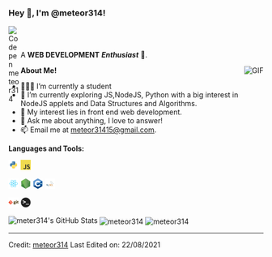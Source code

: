 <h3 title="hehehe"> Hey 👋, I'm @meteor314!</h3>
<a href="https://codepen.io/meteor314">
  <img align="left" alt="Codepen meteor314" width="24px" src="https://cdn.jsdelivr.net/npm/simple-icons@3.13.0/icons/codepen.svg" />
</a>



<br />
<br />

A **WEB DEVELOPMENT** ***Enthusiast*** 🚀.
 

  <img align="right" alt="GIF" src="https://i.pinimg.com/originals/e4/26/70/e426702edf874b181aced1e2fa5c6cde.gif" />

**About Me!**

- 👨🏽‍💻 I’m currently a student 
- 🌱 I’m currently exploring JS,NodeJS, Python with a big interest in NodeJS applets and Data Structures and Algorithms. 
- 🤔 My interest lies in front end web development.
- 💬 Ask me about anything, I love to answer!
- 📫 Email me at [meteor31415@gmail.com](mailto:meteor31415@gmail.com).



**Languages and Tools:**  


<code><img height="20" src="https://raw.githubusercontent.com/github/explore/80688e429a7d4ef2fca1e82350fe8e3517d3494d/topics/python/python.png"></code>
<code><img height="20" src="https://raw.githubusercontent.com/github/explore/80688e429a7d4ef2fca1e82350fe8e3517d3494d/topics/javascript/javascript.png"></code>

<code><img height="20" src="https://raw.githubusercontent.com/github/explore/80688e429a7d4ef2fca1e82350fe8e3517d3494d/topics/react/react.png"></code>
<code><img height="20" src="https://raw.githubusercontent.com/github/explore/80688e429a7d4ef2fca1e82350fe8e3517d3494d/topics/nodejs/nodejs.png"></code>
<code><img height="20" src="https://raw.githubusercontent.com/github/explore/80688e429a7d4ef2fca1e82350fe8e3517d3494d/topics/cpp/cpp.png"></code>
<code><img height="20" src="https://raw.githubusercontent.com/github/explore/80688e429a7d4ef2fca1e82350fe8e3517d3494d/topics/mysql/mysql.png"></code>

<code><img height="20" src="https://raw.githubusercontent.com/github/explore/80688e429a7d4ef2fca1e82350fe8e3517d3494d/topics/git/git.png"></code>
<code><img height="20" src="https://raw.githubusercontent.com/github/explore/80688e429a7d4ef2fca1e82350fe8e3517d3494d/topics/terminal/terminal.png"></code>

<img src="![meteor314's GitHub stats](https://github-readme-stats.vercel.app/api?username=meteor314&theme=dark&show_icons=true)
" alt="meter314's GitHub Stats">
<img align="center" src="https://github-readme-streak-stats.herokuapp.com/?user=meteor314&count_private=true&theme=radical" alt="meteor314" />
<img align="center" width=500 src="https://github-readme-stats.vercel.app/api/top-langs/?username=meteor314&count_private=true&theme=radical" alt="meteor314" />


---
Credit: [meteor314](https://github.com/meteor314)
Last Edited on: 22/08/2021


